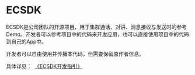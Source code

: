 # ECSDK
ECSDK是公司团队的开源项目，用于集群通话、对讲、消息接收与发送时的参考Demo。开发者可以参考项目中的代码来开发应用，也可以直接使用项目中的代码到自己的App中。

开发者可以自由使用并传播本代码，但需要保留原作者信息。

具体详见：  [《ECSDK开发指引》](https://github.com/tsinglink/ECSDK/wiki/ECSDK%E5%BC%80%E5%8F%91%E6%8C%87%E5%BC%95)
